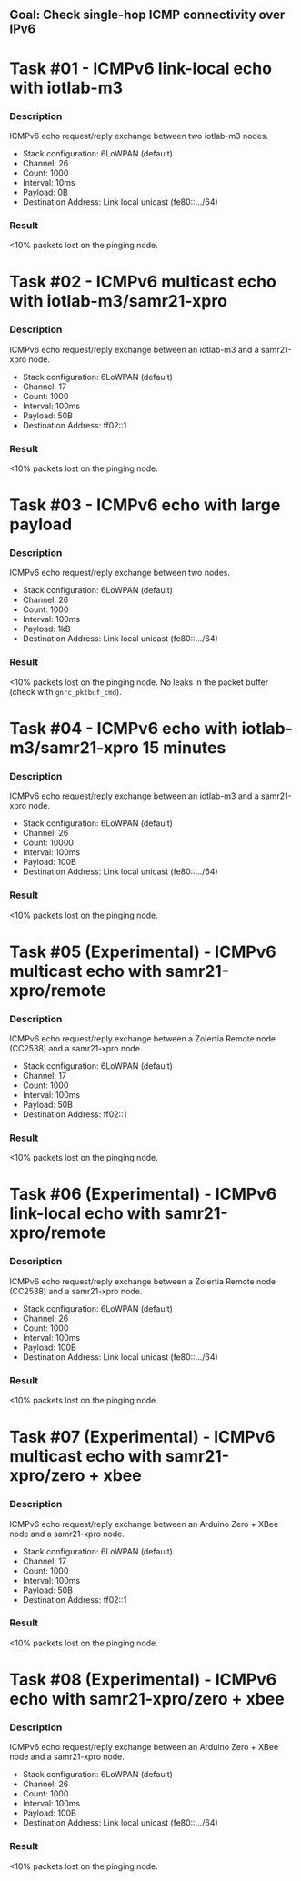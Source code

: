 ## Goal: Check single-hop ICMP connectivity over IPv6

Task #01 - ICMPv6 link-local echo with iotlab-m3
================================================
### Description

ICMPv6 echo request/reply exchange between two iotlab-m3 nodes.
* Stack configuration:    6LoWPAN (default)
* Channel:                26
* Count:                  1000
* Interval:               10ms
* Payload:                0B
* Destination Address:    Link local unicast (fe80::.../64)

### Result

<10% packets lost on the pinging node.

Task #02 - ICMPv6 multicast echo with iotlab-m3/samr21-xpro
===========================================================
### Description

ICMPv6 echo request/reply exchange between an iotlab-m3 and a samr21-xpro node.
* Stack configuration:    6LoWPAN (default)
* Channel:                17
* Count:                  1000
* Interval:               100ms
* Payload:                50B
* Destination Address:    ff02::1

### Result

<10% packets lost on the pinging node.

Task #03 - ICMPv6 echo with large payload
=========================================
### Description

ICMPv6 echo request/reply exchange between two nodes.
* Stack configuration:    6LoWPAN (default)
* Channel:                26
* Count:                  1000
* Interval:               100ms
* Payload:                1kB
* Destination Address:    Link local unicast (fe80::.../64)

### Result

<10% packets lost on the pinging node.
No leaks in the packet buffer (check with `gnrc_pktbuf_cmd`).

Task #04 - ICMPv6 echo with iotlab-m3/samr21-xpro 15 minutes
============================================================
### Description

ICMPv6 echo request/reply exchange between an iotlab-m3 and a samr21-xpro node.
* Stack configuration:    6LoWPAN (default)
* Channel:                26
* Count:                  10000
* Interval:               100ms
* Payload:                100B
* Destination Address:    Link local unicast (fe80::.../64)

### Result

<10% packets lost on the pinging node.

Task #05 (Experimental) - ICMPv6 multicast echo with samr21-xpro/remote
=======================================================================
### Description

ICMPv6 echo request/reply exchange between  a Zolertia Remote node (CC2538) and
a samr21-xpro node.
* Stack configuration:    6LoWPAN (default)
* Channel:                17
* Count:                  1000
* Interval:               100ms
* Payload:                50B
* Destination Address:    ff02::1

### Result

<10% packets lost on the pinging node.

Task #06 (Experimental) - ICMPv6 link-local echo with samr21-xpro/remote
========================================================================
### Description

ICMPv6 echo request/reply exchange between a Zolertia Remote node (CC2538) and
a samr21-xpro node.
* Stack configuration:    6LoWPAN (default)
* Channel:                26
* Count:                  1000
* Interval:               100ms
* Payload:                100B
* Destination Address:    Link local unicast (fe80::.../64)

### Result

<10% packets lost on the pinging node.

Task #07 (Experimental) - ICMPv6 multicast echo with samr21-xpro/zero + xbee
============================================================================
### Description

ICMPv6 echo request/reply exchange between an Arduino Zero + XBee node and
a samr21-xpro node.
* Stack configuration:    6LoWPAN (default)
* Channel:                17
* Count:                  1000
* Interval:               100ms
* Payload:                50B
* Destination Address:    ff02::1

### Result

<10% packets lost on the pinging node.

Task #08 (Experimental) - ICMPv6 echo with samr21-xpro/zero + xbee
==================================================================
### Description

ICMPv6 echo request/reply exchange between an Arduino Zero + XBee node and
a samr21-xpro node.
* Stack configuration:    6LoWPAN (default)
* Channel:                26
* Count:                  1000
* Interval:               100ms
* Payload:                100B
* Destination Address:    Link local unicast (fe80::.../64)

### Result

<10% packets lost on the pinging node.
